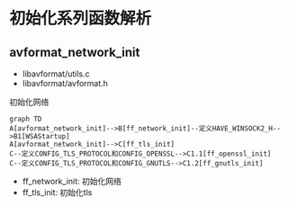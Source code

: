 # 初始化系列函数解析

## avformat_network_init

- libavformat/utils.c
- libavformat/avformat.h

初始化网络

```mermaid
graph TD
A[avformat_network_init]-->B[ff_network_init]--定义HAVE_WINSOCK2_H-->B1[WSAStartup]
A[avformat_network_init]-->C[ff_tls_init]
C--定义CONFIG_TLS_PROTOCOL和CONFIG_OPENSSL-->C1.1[ff_openssl_init]
C--定义CONFIG_TLS_PROTOCOL和CONFIG_GNUTLS-->C1.2[ff_gnutls_init]

```

- ff_network_init: 初始化网络
- ff_tls_init: 初始化tls
